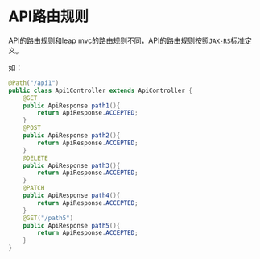 # API路由规则

API的路由规则和leap mvc的路由规则不同，API的路由规则按照[`JAX-RS`标准](https://jax-rs-spec.java.net/)定义。

如：

```java
@Path("/api1")
public class Api1Controller extends ApiController {
    @GET
    public ApiResponse path1(){
        return ApiResponse.ACCEPTED;
    }
    @POST
    public ApiResponse path2(){
        return ApiResponse.ACCEPTED;
    }
    @DELETE
    public ApiResponse path3(){
        return ApiResponse.ACCEPTED;
    }
    @PATCH
    public ApiResponse path4(){
        return ApiResponse.ACCEPTED;
    }
    @GET("/path5")
    public ApiResponse path5(){
        return ApiResponse.ACCEPTED;
    }
}
```